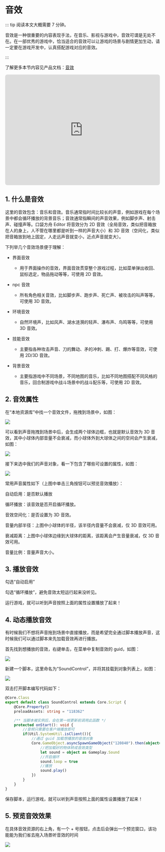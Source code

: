 # 音效

::: tip 阅读本文大概需要 7 分钟。

音效是一种很重要的内容表现手法，在音乐、影视与游戏中，音效可谓是无处不在。在一部优秀的游戏中，恰当适合的音效可以让游戏的场景与剧情更加生动，请一定要在游戏开发中，认真搭配游戏对应的音效。

:::

了解更多本节内容见产品文档：[音效](https://docs.ark.online/GameplayObjects/SoundEffect.html)

<iframe sandbox="allow-scripts allow-downloads allow-same-origin allow-popups allow-presentation allow-forms" frameborder="0" draggable="false" allowfullscreen="" allow="encrypted-media;" referrerpolicy="" aha-samesite="" class="iframe-loaded" src=" https://player.bilibili.com/player.html?aid=778363922&bvid=BV17y4y197Ee&cid=978207053&page=1" style="border-radius: 7px; width: 100%; height: 360px;"></iframe>

## 1. 什么是音效

这里的音效包含：音乐和音效。音乐通常指时间比较长的声音，例如游戏在每个场景中都会循环播放的背景音乐；音效通常指瞬间的声音效果，例如脚步声、射击声、碰撞声等。口袋方舟 Editor 将音效分为 2D 音效（全局音效，类似把音箱放在人的身上，人不管在哪里都是听到一样的声音大小）和 3D 音效（空间化，类似把音箱放到地上固定，人走远声音就变小，近点声音就变大）。

下列举几个音效场景便于理解：

- 界面音效

  - 用于界面操作的音效，界面音效贯穿整个游戏过程，比如菜单弹出收回、鼠标选定，物品拖动等等，可使用 2D 音效。
- npc 音效

  - 所有角色相关音效，比如脚步声、跑步声、死亡声、被攻击的叫声等等，可使用 3D 音效。
- 环境音效

  - 自然环境声，比如风声、湖水涟漪的轻声、瀑布声、鸟鸣等等，可使用 3D 音效。
- 技能音效

  - 主要指各种攻击声音、刀的舞动、矛的冲刺、踢、打、爆炸等音效，可使用 2D/3D 音效。
- 背景音效

  - 主要指游戏中不同场景，不同地图的音乐，比如不同地图搭配不同风格的音乐，回合制游戏中战斗场景中的战斗配乐等，可使用 2D 音效。

## 2. 音效属性

在“本地资源库”中找一个音效文件，拖拽到场景中，如图：

![](https://wstatic-a1.233leyuan.com/productdocs/static/boxcn3qbXeO0Z0CpygabAfPASAS.png)

可以看到声音拖拽到场景中后，会生成两个球体边框，也就是默认音效为 3D 音效，其中小球体内部音量不会衰减，而小球体外到大球体之间的空间会产生衰减，如图：

![](https://wstatic-a1.233leyuan.com/productdocs/static/boxcnqBbEAcJKtjMQWRBBg7k9rb.png)

接下来选中我们的声音对象，看一下包含了哪些可设置的属性，如图：

![](https://wstatic-a1.233leyuan.com/productdocs/static/boxcnlomVQBowW1qfoxWY5JYuJn.png)

常用声音属性如下（上图中单击三角按钮可以预览音效播放）：

自动启用：是否默认播放

循环播放：该音效是否开启循环播放。

音效空间化：是否设置为 3D 音效。

音量内部半径：上图中小球体的半径，该半径内音量不会衰减，仅 3D 音效可用。

衰减距离：上图中小球体边缘到大球体的距离，该距离会产生音量衰减，仅 3D 音效可用。

音量比例：音量声音大小。

## 3. 播放音效

勾选“自动启用”

勾选“循环播放”，避免音效太短运行起来没听见。

运行游戏，就可以听到声音按照上面的属性设置播放了起来！

## 4. 动态播放音效

有时候我们不想将声音拖到场景中直接播放，而是希望完全通过脚本播放声音，这时候我们可以通过脚本来先加载音效再进行播放。

首先找到想播放的音效，右键单击，在菜单中复制音效的 guid，如图：

![](https://wstatic-a1.233leyuan.com/productdocs/static/boxcntyRF0TVsKoI9wFrjOfmyOb.png)

新建一个脚本，这里命名为“SoundControl”，并将其挂载到对象列表上，如图：

![](https://wstatic-a1.233leyuan.com/productdocs/static/boxcnECrxU0NJCZc644WaZG6lag.png)

双击打开脚本编写代码如下：

```ts
@Core.Class
export default class SoundControl extends Core.Script {
    @Core.Property()
    preloadAssets: string = "118362"

    /** 当脚本被实例后，会在第一帧更新前调用此函数 */
    protected onStart(): void {
        //音频只需要在客户端播放即可
        if(Util.SystemUtil.isClient()){
            //通过 guid 加载想播放的音效对象
            Core.GameObject.asyncSpawnGameObject("120840").then(object=>{
                //把加载好的物体转成音效类型
                let sound = object as Gameplay.Sound
                //开启循环
                sound.loop = true
                //播放
                sound.play()
            })
        }
    }
}
```

保存脚本，运行游戏，就可以听到声音按照上面的属性设置播放了起来！

## 5. 预览音效效果

在具体音效资源的右上角，有一个 + 号按钮，点击后会弹出一个预览窗口，该功能能为我们省去拖入场景听音效的时间

![](https://wstatic-a1.233leyuan.com/productdocs/static/boxcnXKXIXwzoxi0O2lgruRGRDe.gif)